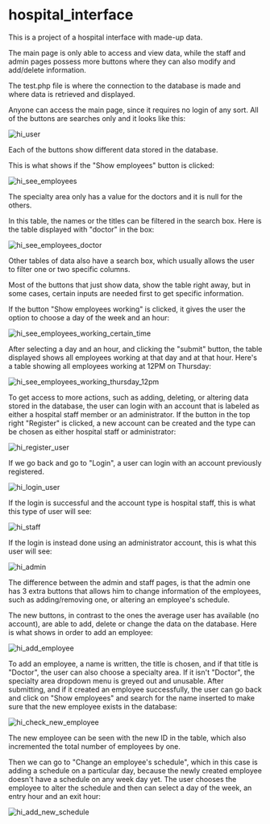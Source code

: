 # hospital_interface

This is a project of a hospital interface with made-up data.

The main page is only able to access and view data, while the staff and admin pages possess more buttons where they can also modify and add/delete information.

The test.php file is where the connection to the database is made and where data is retrieved and displayed.

Anyone can access the main page, since it requires no login of any sort. All of the buttons are searches only and it looks like this:

![hi_user](https://user-images.githubusercontent.com/36230040/176589032-1200299f-dd49-4466-b6ba-d1ca8a95d05e.png)

Each of the buttons show different data stored in the database.

This is what shows if the "Show employees" button is clicked:

![hi_see_employees](https://user-images.githubusercontent.com/36230040/176589880-568f43cd-9e2c-480e-ab4c-ee2ebc31d179.png)

The specialty area only has a value for the doctors and it is null for the others.

In this table, the names or the titles can be filtered in the search box. Here is the table displayed with "doctor" in the box:

![hi_see_employees_doctor](https://user-images.githubusercontent.com/36230040/176590291-1838d2fb-f508-436c-8356-fa21a7950cfc.png)

Other tables of data also have a search box, which usually allows the user to filter one or two specific columns.

Most of the buttons that just show data, show the table right away, but in some cases, certain inputs are needed first to get specific information.

If the button "Show employees working" is clicked, it gives the user the option to choose a day of the week and an hour:

![hi_see_employees_working_certain_time](https://user-images.githubusercontent.com/36230040/177008140-93215f4a-7e4b-4e93-8726-a9782a3c7249.png)

After selecting a day and an hour, and clicking the "submit" button, the table displayed shows all employees working at that day and at that hour. Here's a table showing all employees working at 12PM on Thursday:

![hi_see_employees_working_thursday_12pm](https://user-images.githubusercontent.com/36230040/177008223-39f248ee-93d4-4e24-867d-5e20f3d9c3a3.png)

To get access to more actions, such as adding, deleting, or altering data stored in the database, the user can login with an account that is labeled as either a hospital staff member or an administrator. If the button in the top right "Register" is clicked, a new account can be created and the type can be chosen as either hospital staff or administrator:

![hi_register_user](https://user-images.githubusercontent.com/36230040/177009684-8537cdae-53d7-464b-808e-15434471eb44.png)

If we go back and go to "Login", a user can login with an account previously registered.

![hi_login_user](https://user-images.githubusercontent.com/36230040/177009764-8efb566e-768c-41e6-946c-2ab605b274f8.png)

If the login is successful and the account type is hospital staff, this is what this type of user will see:

![hi_staff](https://user-images.githubusercontent.com/36230040/177009849-be03a526-155a-46fb-818c-91b506700fb8.png)

If the login is instead done using an administrator account, this is what this user will see:

![hi_admin](https://user-images.githubusercontent.com/36230040/177009943-eff349e6-44c6-4b6c-af52-face6b7cbe1c.png)

The difference between the admin and staff pages, is that the admin one has 3 extra buttons that allows him to change information of the employees, such as adding/removing one, or altering an employee's schedule.

The new buttons, in contrast to the ones the average user has available (no account), are able to add, delete or change the data on the database. Here is what shows in order to add an employee:

![hi_add_employee](https://user-images.githubusercontent.com/36230040/177048878-7146e883-a627-401b-bd00-aa47a22aae31.png)

To add an employee, a name is written, the title is chosen, and if that title is "Doctor", the user can also choose a specialty area. If it isn't "Doctor", the specialty area dropdown menu is greyed out and unusable. After submitting, and if it created an employee successfully, the user can go back and click on "Show employees" and search for the name inserted to make sure that the new employee exists in the database:

![hi_check_new_employee](https://user-images.githubusercontent.com/36230040/177049026-af91874c-13fd-4f9a-9045-6129a45a542a.png)

The new employee can be seen with the new ID in the table, which also incremented the total number of employees by one.

Then we can go to "Change an employee's schedule", which in this case is adding a schedule on a particular day, because the newly created employee doesn't have a schedule on any week day yet. The user chooses the employee to alter the schedule and then can select a day of the week, an entry hour and an exit hour:

![hi_add_new_schedule](https://user-images.githubusercontent.com/36230040/177050772-ba1921a0-3e89-4a18-a23b-45bdf748177a.png)

